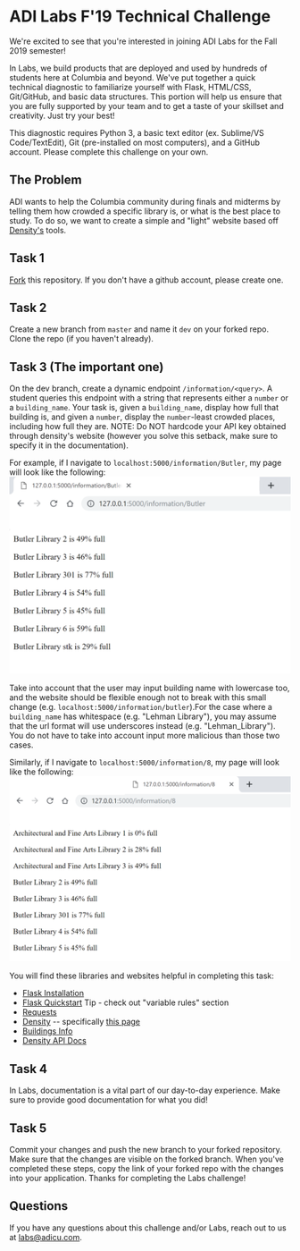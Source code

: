 ADI Labs F'19 Technical Challenge
===================

We're excited to see that you're interested in joining ADI Labs for the Fall 2019 semester!

In Labs, we build products that are deployed and used by hundreds of students here at Columbia and beyond. We've put together a quick technical diagnostic to familiarize yourself with Flask, HTML/CSS, Git/GitHub, and basic data structures. This portion will help us ensure that you are fully supported by your team and to get a taste of your skillset and creativity. Just try your best!

This diagnostic requires Python 3, a basic text editor (ex. Sublime/VS Code/TextEdit), Git (pre-installed on most computers), and a GitHub account. Please complete this challenge on your own.


The Problem
-------------
ADI wants to help the Columbia community during finals and midterms by telling them how crowded a specific library is, or what is the best place to study. To do so, we want to create a simple and "light" website based off [Density's](https://www.density.adicu.com) tools. 

Task 1
-------------
[Fork](https://help.github.com/en/articles/fork-a-repo) this repository. If you don't have a github account, please create one. 

Task 2
-------------
Create a new branch from `master` and name it `dev` on your forked repo. Clone the repo (if you haven't already).

Task 3 (The important one)
-------------
On the dev branch, create a dynamic endpoint `/information/<query>`. A student queries this endpoint with a string that represents either a `number` or a `building_name`. Your task is, given a `building_name`, display how full that building is, and given a `number`, display the `number`-least crowded places, including how full they are. NOTE: Do NOT hardcode your API key obtained through density's website (however you solve this setback, make sure to specify it in the documentation).

For example, if I navigate to `localhost:5000/information/Butler`, my page will look like the following:
![building_example](images/building.png)

Take into account that the user may input building name with lowercase too, and the website should be flexible enough not to break with this small change (e.g. `localhost:5000/information/butler`).For the case where a `building_name` has whitespace (e.g. "Lehman Library"), you may assume that the url format will use underscores instead (e.g. "Lehman_Library"). You do not have to take into account input more malicious than those two cases.



Similarly, if I navigate to `localhost:5000/information/8`, my page will look like the following:
![number_example](images/number.png)


You will find these libraries and websites helpful in completing this task:
- [Flask Installation](http://flask.palletsprojects.com/en/1.1.x/installation/#)
- [Flask Quickstart](http://flask.palletsprojects.com/en/1.1.x/quickstart/#) Tip - check out "variable rules" section
- [Requests](http://docs.python-requests.org/en/master/)
- [Density](https://www.density.adicu.com) -- specifically [this page](https://density.adicu.com/docs)
- [Buildings Info](https://density.adicu.com/docs/building_info)
- [Density API Docs](https://github.com/ADI-Labs/density/blob/master/API.md)


Task 4
-------------
In Labs, documentation is a vital part of our day-to-day experience. Make sure to provide good documentation for what you did!

Task 5
-------------
Commit your changes and push the new branch to your forked repository. Make sure that the changes are visible on the forked branch. When you've completed these steps, copy the link of your forked repo with the changes into your application. Thanks for completing the Labs challenge!

Questions
-------------
If you have any questions about this challenge and/or Labs, reach out to us at [labs@adicu.com](mailto:labs@adicu.com).
